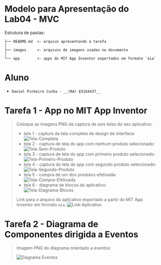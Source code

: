 # Modelo para Apresentação do Lab04 - MVC

Estrutura de pastas:

~~~
├── README.md  <- arquivo apresentando a tarefa
│
├── images     <- arquivos de imagens usadas no documento
│
└── app        <- apps do MIT App Inventor exportados em formato `aia`
~~~

# Aluno
* `Daniel Pinheiro Cunha - __(RA) EX164437__`

# Tarefa 1 - App no MIT App Inventor

> Coloque as imagens PNG da captura de seis telas do seu aplicativo:
> * tela 1 - captura da tela completa de design de interface:
> ![Tela-Completa](images/tela01.png)
> * tela 2 - captura de tela do app com nenhum produto selecionado:
> ![Tela-Sem-Produto](images/tela02.png)
> * tela 3 - captura de tela do app com primeiro produto selecionado:
> ![Tela-Primeiro-Produto](images/tela03.png)
> * tela 4 - captura de tela do app com segundo produto selecionado:
> ![Tela-Segundo-Produto](images/tela04.png)
> * tela 5 - compra de um dos produtos efetivada:
> ![Tela-Compra-Efetivada](images/tela05.png)
> * tela 6 - diagrama de blocos do aplicativo:
> ![Tela-Diagrama-Blocos](images/tela06.png)
>
> Link para o arquivo do aplicativo exportado a partir do MIT App Inventor em formato `aia`. 
> ![Link-Aplicativo](app/Lab04_T1.aia)

# Tarefa 2 - Diagrama de Componentes dirigida a Eventos

> Imagem PNG do diagrama orientado a eventos:
>
> ![Diagrama Eventos](images/diagrama-eventos.png)
